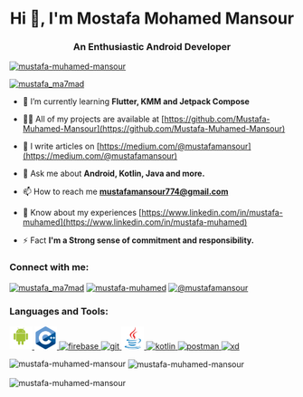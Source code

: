 <h1 align="center">Hi 👋, I'm Mostafa Mohamed Mansour</h1>
<h3 align="center">An Enthusiastic Android Developer</h3>

<p align="left"> <a href="https://github.com/ryo-ma/github-profile-trophy"><img src="https://github-profile-trophy.vercel.app/?username=mustafa-muhamed-mansour" alt="mustafa-muhamed-mansour" /></a> </p>

<p align="left"> <a href="https://twitter.com/mustafa_ma7mad" target="blank"><img src="https://img.shields.io/twitter/follow/mustafa_ma7mad?logo=twitter&style=for-the-badge" alt="mustafa_ma7mad" /></a> </p>

- 🌱 I’m currently learning **Flutter, KMM and Jetpack Compose**

- 👨‍💻 All of my projects are available at [https://github.com/Mustafa-Muhamed-Mansour](https://github.com/Mustafa-Muhamed-Mansour)

- 📝 I write articles on [https://medium.com/@mustafamansour](https://medium.com/@mustafamansour)

- 💬 Ask me about **Android, Kotlin, Java and more.**

- 📫 How to reach me **mustafamansour774@gmail.com**

- 📄 Know about my experiences [https://www.linkedin.com/in/mustafa-muhamed](https://www.linkedin.com/in/mustafa-muhamed)

- ⚡ Fact **I'm a Strong sense of commitment and responsibility.**

<h3 align="left">Connect with me:</h3>
<p align="left">
<a href="https://twitter.com/mustafa_ma7mad" target="blank"><img align="center" src="https://raw.githubusercontent.com/rahuldkjain/github-profile-readme-generator/master/src/images/icons/Social/twitter.svg" alt="mustafa_ma7mad" height="30" width="40" /></a>
<a href="https://linkedin.com/in/mustafa-muhamed" target="blank"><img align="center" src="https://raw.githubusercontent.com/rahuldkjain/github-profile-readme-generator/master/src/images/icons/Social/linked-in-alt.svg" alt="mustafa-muhamed" height="30" width="40" /></a>
<a href="https://medium.com/@mustafamansour" target="blank"><img align="center" src="https://raw.githubusercontent.com/rahuldkjain/github-profile-readme-generator/master/src/images/icons/Social/medium.svg" alt="@mustafamansour" height="30" width="40" /></a>
</p>

<h3 align="left">Languages and Tools:</h3>
<p align="left"> <a href="https://developer.android.com" target="_blank" rel="noreferrer"> <img src="https://raw.githubusercontent.com/devicons/devicon/master/icons/android/android-original-wordmark.svg" alt="android" width="40" height="40"/> </a> <a href="https://www.w3schools.com/cpp/" target="_blank" rel="noreferrer"> <img src="https://raw.githubusercontent.com/devicons/devicon/master/icons/cplusplus/cplusplus-original.svg" alt="cplusplus" width="40" height="40"/> </a> <a href="https://firebase.google.com/" target="_blank" rel="noreferrer"> <img src="https://www.vectorlogo.zone/logos/firebase/firebase-icon.svg" alt="firebase" width="40" height="40"/> </a> <a href="https://git-scm.com/" target="_blank" rel="noreferrer"> <img src="https://www.vectorlogo.zone/logos/git-scm/git-scm-icon.svg" alt="git" width="40" height="40"/> </a> <a href="https://www.java.com" target="_blank" rel="noreferrer"> <img src="https://raw.githubusercontent.com/devicons/devicon/master/icons/java/java-original.svg" alt="java" width="40" height="40"/> </a> <a href="https://kotlinlang.org" target="_blank" rel="noreferrer"> <img src="https://www.vectorlogo.zone/logos/kotlinlang/kotlinlang-icon.svg" alt="kotlin" width="40" height="40"/> </a> <a href="https://postman.com" target="_blank" rel="noreferrer"> <img src="https://www.vectorlogo.zone/logos/getpostman/getpostman-icon.svg" alt="postman" width="40" height="40"/> </a> <a href="https://www.adobe.com/products/xd.html" target="_blank" rel="noreferrer"> <img src="https://cdn.worldvectorlogo.com/logos/adobe-xd.svg" alt="xd" width="40" height="40"/> </a> </p>

<p><img align="left" src="https://github-readme-stats.vercel.app/api/top-langs?username=mustafa-muhamed-mansour&show_icons=true&locale=en&layout=compact" alt="mustafa-muhamed-mansour" /></p>

<p>&nbsp;<img align="center" src="https://github-readme-stats.vercel.app/api?username=mustafa-muhamed-mansour&show_icons=true&locale=en" alt="mustafa-muhamed-mansour" /></p>

<p><img align="center" src="https://github-readme-streak-stats.herokuapp.com/?user=mustafa-muhamed-mansour&" alt="mustafa-muhamed-mansour" /></p>


